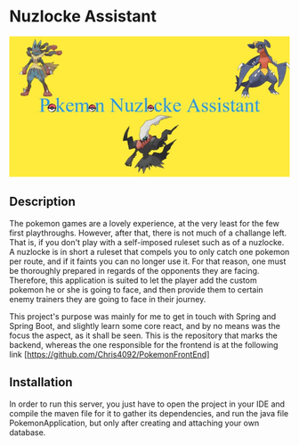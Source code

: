 
# Nuzlocke Assistant




![Logo](https://github.com/Chris4092/PokemonBackEnd/blob/backend/misc/Logo.jpg?raw=true)


## Description
The pokemon games are a lovely experience, at the very least for the few first playthroughs. However, after that, there is not much of a challange left. That is, if you don't play with a self-imposed ruleset such as of a nuzlocke. A nuzlocke is in short a ruleset that compels you to only catch one pokemon per route, and if it faints you can no longer use it. For that reason, one must be thoroughly prepared in regards of the opponents they are facing. Therefore, this application is suited to let the player add the custom pokemon he or she is going to face, and then provide them to certain enemy trainers they are going to face in their journey.

This project's purpose was mainly for me to get in touch with Spring and Spring Boot, and slightly learn some core react, and by no means was the focus the aspect, as it shall be seen. This is the repository that marks the backend, whereas the one responsible for the frontend is at the following link [https://github.com/Chris4092/PokemonFrontEnd]

## Installation
In order to run this server, you just have to open the project in your IDE and compile the maven file for it to gather its dependencies, and run the java file PokemonApplication, but only after creating and attaching your own database.

